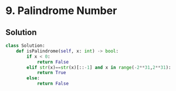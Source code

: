 # 9. Palindrome Number
## Solution
``` python
class Solution:
    def isPalindrome(self, x: int) -> bool:
        if x < 0:
            return False
        elif str(x)==str(x)[::-1] and x in range(-2**31,2**31):
            return True
        else:
            return False
```
